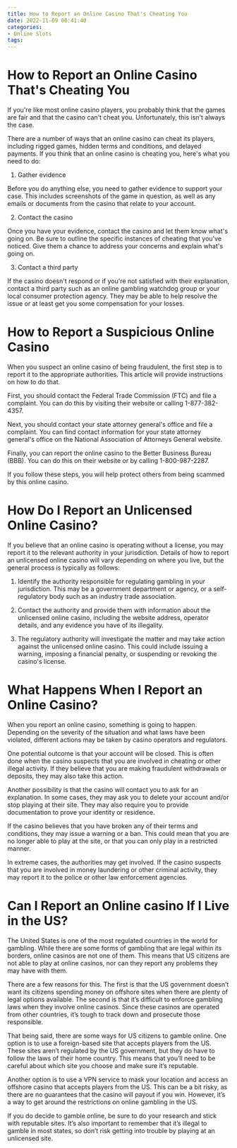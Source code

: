 ```yaml
---
title: How to Report an Online Casino That's Cheating You 
date: 2022-11-09 00:41:40
categories:
- Online Slots
tags:
---
```



#  How to Report an Online Casino That's Cheating You 

If you're like most online casino players, you probably think that the games are fair and that the casino can't cheat you. Unfortunately, this isn't always the case.

There are a number of ways that an online casino can cheat its players, including rigged games, hidden terms and conditions, and delayed payments. If you think that an online casino is cheating you, here's what you need to do:

1. Gather evidence

Before you do anything else, you need to gather evidence to support your case. This includes screenshots of the game in question, as well as any emails or documents from the casino that relate to your account.

2. Contact the casino

Once you have your evidence, contact the casino and let them know what's going on. Be sure to outline the specific instances of cheating that you've noticed. Give them a chance to address your concerns and explain what's going on.

3. Contact a third party

If the casino doesn't respond or if you're not satisfied with their explanation, contact a third party such as an online gambling watchdog group or your local consumer protection agency. They may be able to help resolve the issue or at least get you some compensation for your losses.

#  How to Report a Suspicious Online Casino 

When you suspect an online casino of being fraudulent, the first step is to report it to the appropriate authorities. This article will provide instructions on how to do that.

First, you should contact the Federal Trade Commission (FTC) and file a complaint. You can do this by visiting their website or calling 1-877-382-4357.

Next, you should contact your state attorney general's office and file a complaint. You can find contact information for your state attorney general's office on the National Association of Attorneys General website.

Finally, you can report the online casino to the Better Business Bureau (BBB). You can do this on their website or by calling 1-800-987-2287.

If you follow these steps, you will help protect others from being scammed by this online casino.

#  How Do I Report an Unlicensed Online Casino? 

If you believe that an online casino is operating without a license, you may report it to the relevant authority in your jurisdiction. Details of how to report an unlicensed online casino will vary depending on where you live, but the general process is typically as follows:

1. Identify the authority responsible for regulating gambling in your jurisdiction. This may be a government department or agency, or a self-regulatory body such as an industry trade association.

2. Contact the authority and provide them with information about the unlicensed online casino, including the website address, operator details, and any evidence you have of its illegality.

3. The regulatory authority will investigate the matter and may take action against the unlicensed online casino. This could include issuing a warning, imposing a financial penalty, or suspending or revoking the casino's license.

#  What Happens When I Report an Online Casino? 

When you report an online casino, something is going to happen. Depending on the severity of the situation and what laws have been violated, different actions may be taken by casino operators and regulators.

One potential outcome is that your account will be closed. This is often done when the casino suspects that you are involved in cheating or other illegal activity. If they believe that you are making fraudulent withdrawals or deposits, they may also take this action.

Another possibility is that the casino will contact you to ask for an explanation. In some cases, they may ask you to delete your account and/or stop playing at their site. They may also require you to provide documentation to prove your identity or residence.

If the casino believes that you have broken any of their terms and conditions, they may issue a warning or a ban. This could mean that you are no longer able to play at the site, or that you can only play in a restricted manner. 

In extreme cases, the authorities may get involved. If the casino suspects that you are involved in money laundering or other criminal activity, they may report it to the police or other law enforcement agencies.

#  Can I Report an Online casino If I Live in the US?

The United States is one of the most regulated countries in the world for gambling. While there are some forms of gambling that are legal within its borders, online casinos are not one of them. This means that US citizens are not able to play at online casinos, nor can they report any problems they may have with them.

There are a few reasons for this. The first is that the US government doesn’t want its citizens spending money on offshore sites when there are plenty of legal options available. The second is that it’s difficult to enforce gambling laws when they involve online casinos. Since these casinos are operated from other countries, it’s tough to track down and prosecute those responsible.

That being said, there are some ways for US citizens to gamble online. One option is to use a foreign-based site that accepts players from the US. These sites aren’t regulated by the US government, but they do have to follow the laws of their home country. This means that you’ll need to be careful about which site you choose and make sure it’s reputable.

Another option is to use a VPN service to mask your location and access an offshore casino that accepts players from the US. This can be a bit risky, as there are no guarantees that the casino will payout if you win. However, it’s a way to get around the restrictions on online gambling in the US.

If you do decide to gamble online, be sure to do your research and stick with reputable sites. It’s also important to remember that it’s illegal to gamble in most states, so don’t risk getting into trouble by playing at an unlicensed site.